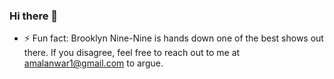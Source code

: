 ### Hi there 👋

- ⚡ Fun fact: Brooklyn Nine-Nine is hands down one of the best shows out there. If you disagree, feel free to reach out to me at amalanwar1@gmail.com to argue. 
